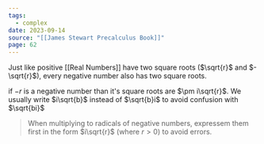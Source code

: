 ```yaml
---
tags:
  - complex
date: 2023-09-14
source: "[[James Stewart Precalculus Book]]"
page: 62
---
```

Just like positive [[Real Numbers]] have two square roots ($\sqrt{r}$ and $-\sqrt{r}$), every negative number also has two square roots. 

if $-r$ is a negative number than it's square roots are $\pm i\sqrt{r}$.
We usually write $i\sqrt{b}$ instead of $\sqrt{b}i$ to avoid confusion with $\sqrt{bi}$ 

> When multiplying to radicals of negative numbers, expressem them first in the form $i\sqrt{r}$ (where $r\gt0$) to avoid errors. 